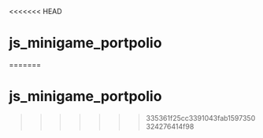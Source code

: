 <<<<<<< HEAD
# js_minigame_portpolio
=======
# js_minigame_portpolio
>>>>>>> 335361f25cc3391043fab1597350324276414f98
